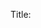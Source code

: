 Title: <title> 

Page Title: 

Tags: <tags> 

Folder: 

Image Name: <imagename> 

Image Alt:  

Body:  

